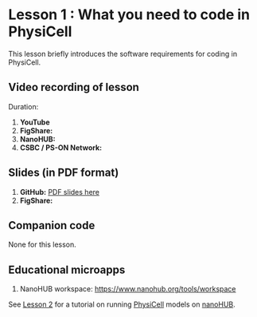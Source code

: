# Lesson 1 : What you need to code in PhysiCell 
This lesson briefly introduces the software requirements for coding in PhysiCell. 

## Video recording of lesson 
Duration: 
1. **YouTube**
1. **FigShare:**
1. **NanoHUB:**
1. **CSBC / PS-ON Network:** 

## Slides (in PDF format)

1. **GitHub:** [PDF slides here](https://github.com/physicell-training/01-What-you-need/blob/master/01-What-you-need.pdf)
1. **FigShare:** 

## Companion code
None for this lesson. 

## Educational microapps 
1. NanoHUB workspace: https://www.nanohub.org/tools/workspace 

See [Lesson 2](https://github.com/physicell-training/02-How-to-nanoHUB) for a tutorial on running [PhysiCell](http://PhysiCell.org) models on [nanoHUB](https://www.nanohub.org). 


